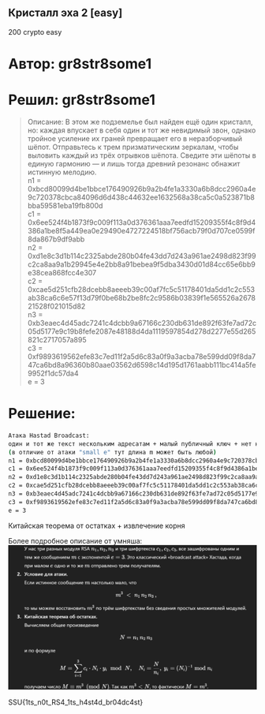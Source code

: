 ## Кристалл эха 2 [easy]
200
crypto easy

# Автор: gr8str8some1
# Решил: gr8str8some1

> Описание: В этом же подземелье был найден ещё один кристалл, но: каждая впускает в себя один и тот же невидимый звон, однако тройное усиление их граней превращает его в неразборчивый шёпот. Отправьтесь к трем призматическим зеркалам, чтобы выловить каждый из трёх отрывков шёпота. Сведите эти шёпоты в единую гармонию — и лишь тогда древний резонанс обнажит истинную мелодию.<br>
n1 = 0xbcd80099d4be1bbce176490926b9a2b4fe1a3330a6b8dcc2960a4e9c720378cbca84096d6d438c44632ee1632568a38ca5c0a523871b8bba59581eba19fb800d<br>
c1 = 0x6ee524f4b1873f9c009f113a0d376361aaa7eedfd15209355f4c8f9d4386a1be8f5a449ea0e29490e4727224518bf756acb79f0d707ce0599f8da867b9df9abb<br>
n2 = 0xd1e8c3d1b114c2325abde280b04fe43dd7d243a961ae2498d823f99c2ca8aa9a1b29945e4e2bb8a91bebea9f5dba3430d01d84cc65e6bb9e38cea868fcc4e307<br>
c2 = 0xcae5d251cfb28dcebb8aeeeb39c00af7fc5c51178401da5dd1c2c553ab38ca6c6e57f13d79f0be68b2be8fc2c9586b03839f1e565526a267821528f021015d82<br>
n3 = 0xb3eaec4d45adc7241c4dcbb9a67166c230db631de892f63fe7ad72c05d5177e9c19b8fefe2087e48188d4da1119597854d278d2277e55d265821c2717057a895<br>
c3 = 0xf9893619562efe83c7ed11f2a5d6c83a0f9a3acba78e599dd09f8da747ca6bd8a96360b80aae03562d6598c14d195d1761aabb111bc414a5fe9952f1dc57da4<br>
e = 3

# Решение:

```bash
Атака Hastad Broadcast:
один и тот же текст нескольким адресатам + малый публичный ключ + нет надёжного padding
(в отличие от атаки "small e" тут длина m может быть любой)
n1 = 0xbcd80099d4be1bbce176490926b9a2b4fe1a3330a6b8dcc2960a4e9c720378cbca84096d6d438c44632ee1632568a38ca5c0a523871b8bba59581eba19fb800d
c1 = 0x6ee524f4b1873f9c009f113a0d376361aaa7eedfd15209355f4c8f9d4386a1be8f5a449ea0e29490e4727224518bf756acb79f0d707ce0599f8da867b9df9abb
n2 = 0xd1e8c3d1b114c2325abde280b04fe43dd7d243a961ae2498d823f99c2ca8aa9a1b29945e4e2bb8a91bebea9f5dba3430d01d84cc65e6bb9e38cea868fcc4e307
c2 = 0xcae5d251cfb28dcebb8aeeeb39c00af7fc5c51178401da5dd1c2c553ab38ca6c6e57f13d79f0be68b2be8fc2c9586b03839f1e565526a267821528f021015d82
n3 = 0xb3eaec4d45adc7241c4dcbb9a67166c230db631de892f63fe7ad72c05d5177e9c19b8fefe2087e48188d4da1119597854d278d2277e55d265821c2717057a895
c3 = 0xf9893619562efe83c7ed11f2a5d6c83a0f9a3acba78e599dd09f8da747ca6bd8a96360b80aae03562d6598c14d195d1761aabb111bc414a5fe9952f1dc57da4
e = 3
```

Китайская теорема от остатках + извлечение корня<br>

Более подробное описание от умняша:<br>
![img.png](images/img.png)

SSU{1ts_n0t_RS4_1ts_h4st4d_br04dc4st}